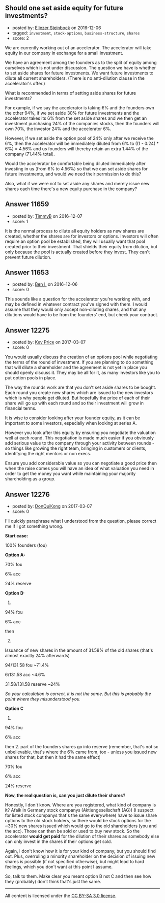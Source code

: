 ## Should one set aside equity for future investments?

- posted by: [Eliezer Steinbock](https://stackexchange.com/users/3072468/eliezer-steinbock) on 2016-12-06
- tagged: `investment`, `stock-options`, `business-structure`, `shares`
- score: 2

We are currently working out of an accelerator. The accelerator will take equity in our company in exchange for a small investment.

We have an agreement among the founders as to the split of equity among ourselves which is not under discussion. The question we have is whether to set aside shares for future investments. We want future investments to dilute all current shareholders. (There is no anti-dilution clause in the accelerator's offer.)

What is recommended in terms of setting aside shares for future investments?

For example, if we say the accelerator is taking 6% and the founders own the other 94%, if we set aside 30% for future investments and the accelerator takes its 6% from the set aside shares and we then get an investment purchasing 24% of the companies stocks, then the founders will own 70%, the investor 24% and the accelerator 6%.

However, if we set aside the option pool of 24% only after we receive the 6%, then the accelerator will be immediately diluted from 6% to ((1 - 0.24) * 6%) = 4.56% and us founders will thereby retain an extra 1.44% of the company (71.44% total).

Would the accelerator be comfortable being diluted immediately after investing in us (from 6% to 4.56%) so that we can set aside shares for future investments, and would we need their permission to do this?

Also, what if we were not to set aside any shares and merely issue new shares each time there's a new equity purchase in the company?


## Answer 11659

- posted by: [TimmyB](https://stackexchange.com/users/8782762/timmyb) on 2016-12-07
- score: 1

It is the normal process to dilute all equity holders as new shares are created, whether the shares are for investors or options.  Investors will often require an option pool be established, they will usually want that pool created prior to their investment.  That shields their equity from dilution, but only because the pool is actually created before they invest.  They can't prevent future dilution.  


## Answer 11653

- posted by: [Ben I.](https://stackexchange.com/users/5187045/ben-i) on 2016-12-06
- score: 0

This sounds like a question for the accelerator you're working with, and may be defined in whatever contract you've signed with them.  I would assume that they would only accept non-diluting shares, and that any dilutions would have to be from the founders' end, but check your contract.


## Answer 12275

- posted by: [Kev Price](https://stackexchange.com/users/1109274/kev-price) on 2017-03-07
- score: 0

You would usually discuss the creation of an options pool while negotiating the terms of the round of investment. If you are planning to do something that will dilute a shareholder and the agreement is not yet in place you should openly discuss it. They may be all for it, as many investors like you to put option pools in place.

The way the rounds work are that you don't set aside shares to be bought. Each round you create new shares which are issued to the new investors which is why people get diluted. But hopefully the price of each of their share will go up with each round and so their investment will grow in financial terms.

It is wise to consider looking after your founder equity, as it can be important to some investors, especially when looking at series A. 

However you look after this equity by ensuring you negotiate the valuation well at each round. This negotiation is made much easier if you obviously add serious value to the company through your activity between rounds - so things like growing the right team, bringing in customers or clients, identifying the right mentors or non execs. 

Ensure you add considerable value so you can negotiate a good price then when the raise comes you will  have an idea of what valuation you need in order to get the money you want while maintaining your majority shareholding as a group.


## Answer 12276

- posted by: [DonQuiKong](https://stackexchange.com/users/9739821/donquikong) on 2017-03-07
- score: 0

I'll quickly paraphrase what I understood from the question, please correct me if I got something wrong.

**Start case:**

100% founders (fou)

**Option A:**

70% fou

6% acc

24% reserve

**Option B:**

1.
94% fou

6% acc

then

2.
Issuance of new shares in the amount of 31.58% of the old shares (that's almost exactly 24% afterwards)

94/131.58 fou ~71.4%

6/131.58 acc ~4.6%

31.58/131.58 reserve ~24%

*So your calculation is correct, it is not the same. But this is probably the point where they misunderstood you.*

**Option C**

1.

94% fou

6% acc

then 2. part of the founders shares go into reserve (remember, that's not so unbelievable, that's where the 6% came from, too - unless you issued new shares for that, but then it had the same effect)

70% fou

6% acc

24% reserve

**Now, the real question is, can you just dilute their shares?**

Honestly, I don't know. Where are you registered, what kind of company is it? Afaik in Germany stock companys (Aktiengesellschaft (AG)) (I suspect for listed stock companys that's the same everywhere) have to issue share options to the old stock holders, so there would be stock options for the ~30% new shares issued which would go to the old shareholders (you and the acc). Those can then be sold or used to buy new stock. So the accelerator **would get paid** for the dilution of their shares as somebody else can only invest in the shares if their options get sold.

Again, I don't know how it is for your kind of company, but you should find out. Plus, overruling a minority shareholder on the decision of issuing new shares is possible (if not specified otherwise), but might lead to hard feelings, which you don't want at this point I assume.

So, talk to them. Make clear you meant option B not C and then see how they (probably) don't think that's just the same.



---

All content is licensed under the [CC BY-SA 3.0 license](https://creativecommons.org/licenses/by-sa/3.0/).
